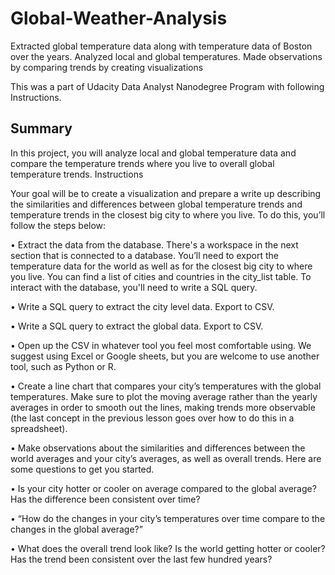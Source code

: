 # Global-Weather-Analysis
Extracted global temperature data along with temperature data of Boston over the years. Analyzed local and global temperatures. Made observations by comparing trends by creating visualizations 

This was a part of Udacity Data Analyst Nanodegree Program with following Instructions.

## Summary

In this project, you will analyze local and global temperature data and compare the temperature trends where you live to overall global temperature trends.
Instructions

Your goal will be to create a visualization and prepare a write up describing the similarities and differences between global temperature trends and temperature trends in the closest big city to where you live. To do this, you’ll follow the steps below:

•	Extract the data from the database. There's a workspace in the next section that is connected to a database. You’ll need to export the temperature data for the world as well as for the closest big city to where you live. You can find a list of cities and countries in the city_list table. To interact with the database, you'll need to write a SQL query.

•	Write a SQL query to extract the city level data. Export to CSV.

•	Write a SQL query to extract the global data. Export to CSV.

•	Open up the CSV in whatever tool you feel most comfortable using. We suggest using Excel or Google sheets, but you are welcome to use another tool, such as Python or R.

•	Create a line chart that compares your city’s temperatures with the global temperatures. Make sure to plot the moving average rather than the yearly averages in order to smooth out the lines, making trends more observable (the last concept in the previous lesson goes over how to do this in a spreadsheet).

•	Make observations about the similarities and differences between the world averages and your city’s averages, as well as overall trends. Here are some questions to get you started.

•	Is your city hotter or cooler on average compared to the global average? Has the difference been consistent over time?

•	“How do the changes in your city’s temperatures over time compare to the changes in the global average?”

•	What does the overall trend look like? Is the world getting hotter or cooler? Has the trend been consistent over the last few hundred years?
